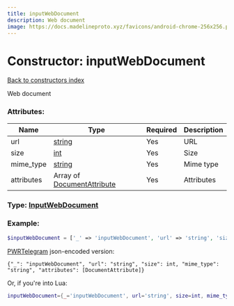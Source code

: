 ```yaml
---
title: inputWebDocument
description: Web document
image: https://docs.madelineproto.xyz/favicons/android-chrome-256x256.png
---
```

# Constructor: inputWebDocument  
[Back to constructors index](index.md)



Web document

### Attributes:

| Name     |    Type       | Required | Description |
|----------|---------------|----------|-------------|
|url|[string](../types/string.md) | Yes|URL|
|size|[int](../types/int.md) | Yes|Size|
|mime\_type|[string](../types/string.md) | Yes|Mime type|
|attributes|Array of [DocumentAttribute](../types/DocumentAttribute.md) | Yes|Attributes|



### Type: [InputWebDocument](../types/InputWebDocument.md)


### Example:

```php
$inputWebDocument = ['_' => 'inputWebDocument', 'url' => 'string', 'size' => int, 'mime_type' => 'string', 'attributes' => [DocumentAttribute, DocumentAttribute]];
```  

[PWRTelegram](https://pwrtelegram.xyz) json-encoded version:

```
{"_": "inputWebDocument", "url": "string", "size": int, "mime_type": "string", "attributes": [DocumentAttribute]}
```


Or, if you're into Lua:

```lua
inputWebDocument={_='inputWebDocument', url='string', size=int, mime_type='string', attributes={DocumentAttribute}}

```


